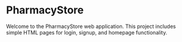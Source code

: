 # PharmacyStore

Welcome to the PharmacyStore web application. This project includes simple HTML pages for login, signup, and homepage functionality.
